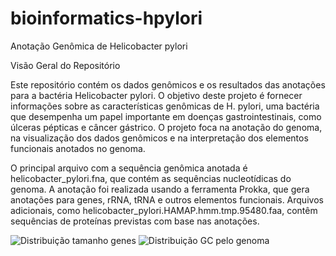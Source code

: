# bioinformatics-hpylori


Anotação Genômica de Helicobacter pylori

Visão Geral do Repositório

Este repositório contém os dados genômicos e os resultados das anotações para a bactéria Helicobacter pylori. O objetivo deste projeto é fornecer informações sobre as características genômicas de H. pylori, uma bactéria que desempenha um papel importante em doenças gastrointestinais, como úlceras pépticas e câncer gástrico. O projeto foca na anotação do genoma, na visualização dos dados genômicos e na interpretação dos elementos funcionais anotados no genoma.


O principal arquivo com a sequência genômica anotada é helicobacter_pylori.fna, que contém as sequências nucleotídicas do genoma. A anotação foi realizada usando a ferramenta Prokka, que gera anotações para genes, rRNA, tRNA e outros elementos funcionais. Arquivos adicionais, como helicobacter_pylori.HAMAP.hmm.tmp.95480.faa, contêm sequências de proteínas previstas com base nas anotações.

![Distribuição tamanho genes](images/figure1.png)
![Distribuição GC pelo genoma](images/figure2.png)

